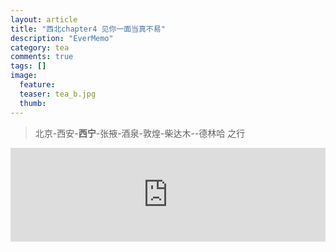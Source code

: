 ```yaml
---
layout: article
title: "西北chapter4 见你一面当真不易"
description: "EverMemo"
category: tea
comments: true
tags: []
image:
  feature:
  teaser: tea_b.jpg
  thumb:
---
```

> 北京-西安-**西宁**-张掖-酒泉-敦煌-柴达木--德林哈 之行

  <iframe src="http://word.98ki.com/blog/northwest4_美丽的青海见你一面当真不易.htm" id="iframe" scrolling="no" onload="iframeLoad()" frameborder="0" name="iframe" width="100%"> </iframe>


  <script type="text/javascript" language="javascript">

  function iframeLoad()  
  {  
      document.getElementById("iframe").height=0;  
      document.getElementById("iframe").height=document.getElementById("iframe").contentWindow.document.body.scrollHeight;  
  }  

  </script>

